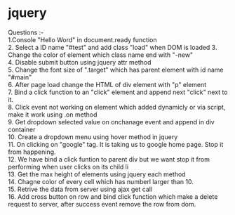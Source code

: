 # jquery
Questions :- <br/>
   1.Console "Hello Word" in document.ready function  <br/>
   2. Select a ID name "#test" and add class "load" when DOM is loaded 
   3. Change the color of element which class name end with "-new" <br/>
   4. Disable submit button using jquery attr method  <br/>
   5. Change the font size of ".target" which has parent element with id name "#main"  <br/>
   6. After page load change the HTML of div element with "p" element  <br/>
   7. Bind a click function to an "click" element and append next "click" next to it.  <br/>
   8. Click event not working on element which added dynamicly or via script, make it work using .on method  <br/>
   9. Get dropdown selected value on onchanage event and append in div container <br/>
   10. Create a dropdown menu using hover method in jquery  <br/>
   11. On clicking on "google" tag. It is taking us to google home page. Stop it from happening.  <br/>
   12. We have bind a click funtion to parent div but we want stop it from performing when user clicks on its child li <br/>
   13. Get the max height of elements using jquery each method  <br/>
   14. Chagne color of every cell which has numberl larger than 10.  <br/>
   15. Retrive the data from server using ajax get call  <br/>
   16. Add cross button on row and bind click function which make a delete request to server, after success event remove the row from dom.  <br/>
